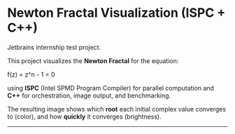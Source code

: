 # Newton Fractal Visualization (ISPC + C++)
Jetbrains internship test project.

This project visualizes the **Newton Fractal** for the equation:

f(z) = z^n - 1 = 0

using **ISPC** (Intel SPMD Program Compiler) for parallel computation and **C++** for orchestration, image output, and benchmarking.

The resulting image shows which **root** each initial complex value converges to (color), and how **quickly** it converges (brightness).


---


